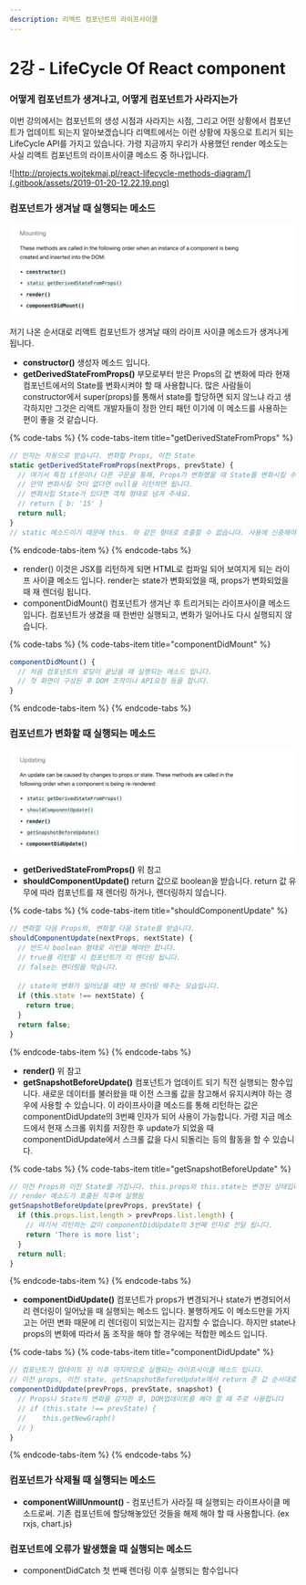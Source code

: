 ```yaml
---
description: 리액트 컴포넌트의 라이프사이클
---
```


# 2강 - LifeCycle Of React component

### 어떻게 컴포넌트가 생겨나고, 어떻게 컴포넌트가 사라지는가

이번 강의에서는 컴포넌트의 생성 시점과 사라지는 시점, 그리고 어떤 상황에서 컴포넌트가 업데이트 되는지 알아보겠습니다 리액트에서는 이런 상황에 자동으로 트리거 되는 LifeCycle API를 가지고 있습니다. 가령 지금까지 우리가 사용했던 render 메소도는 사실 리액트 컴포넌트의 라이프사이클 메소드 중 하나입니다.

![http://projects.wojtekmaj.pl/react-lifecycle-methods-diagram/](.gitbook/assets/2019-01-20-12.22.19.png)

### 컴포넌트가 생겨날 때 실행되는 메소드

![https://reactjs.org/docs/react-component.html &#xC5D0;&#xC11C;&#xB3C4; &#xBCFC; &#xC218; &#xC788;&#xC2B5;&#xB2C8;&#xB2E4;.](.gitbook/assets/2019-01-19-5.09.37.png)

저기 나온 순서대로 리액트 컴포넌트가 생겨날 때의 라이프 사이클 메소드가 생겨나게 됩니다.

* **constructor\(\)** 생성자 메소드 입니다. 
* **getDerivedStateFromProps\(\)** 부모로부터 받은 Props의 값 변화에 따라 현재 컴포넌트에서의 State를 변화시켜야 할 때 사용합니다. 많은 사람들이 constructor에서 super\(props\)를 통해서 state를 할당하면 되지 않느냐 라고 생각하지만 그것은 리액트 개발자들이 정한 안티 패턴 이기에 이 메소드를 사용하는 편이 좋을 것 같습니다.

{% code-tabs %}
{% code-tabs-item title="getDerivedStateFromProps" %}
```javascript
// 인자는 자동으로 받습니다. 변화할 Props, 이전 State
static getDerivedStateFromProps(nextProps, prevState) {
  // 여기서 특정 if문이나 다른 구문을 통해, Props가 변화했을 때 State를 변화시킬 수 있습니다.
  // 만약 변화시킬 것이 없다면 null을 리턴하면 됩니다.
  // 변화시킬 State가 있다면 객체 형태로 넘겨 주세요.
  // return { b: '15' }
  return null;
}
// static 메소드이기 때문에 this. 와 같은 형태로 호출할 수 없습니다. 사용에 신중해야 합니다.
```
{% endcode-tabs-item %}
{% endcode-tabs %}

* render\(\) 이것은 JSX를 리턴하게 되면 HTML로 컴파일 되어 보여지게 되는 라이프 사이클 메소드 입니다. render는 state가 변화되었을 때, props가 변화되었을 때 재 렌더링 됩니다.
* componentDidMount\(\) 컴포넌트가 생겨난 후 트리거되는 라이프사이클 메소드입니다. 컴포넌트가 생겼을 때 한번만 실행되고, 변화가 일어나도 다시 실행되지 않습니다.

{% code-tabs %}
{% code-tabs-item title="componentDidMount" %}
```javascript
componentDidMount() {
  // 처음 컴포넌트의 로딩이 끝났을 때 실행되는 메소드 입니다.
  // 첫 화면이 구성된 후 DOM 조작이나 API요청 등을 합니다.
}
```
{% endcode-tabs-item %}
{% endcode-tabs %}

### 컴포넌트가 변화할 때 실행되는 메소드

![https://reactjs.org/docs/react-component.html &#xC5D0;&#xC11C;&#xB3C4; &#xBCFC; &#xC218; &#xC788;&#xC2B5;&#xB2C8;&#xB2E4;.](.gitbook/assets/2019-01-19-5.38.47.png)



* **getDerivedStateFromProps\(\)** 위 참고
* **shouldComponentUpdate\(\)** return 값으로 boolean을 받습니다. return 값 유무에 따라 컴포넌트를 재 렌더링 하거나, 렌더링하지 않습니다.

{% code-tabs %}
{% code-tabs-item title="shouldComponentUpdate" %}
```javascript
// 변화할 다음 Props와, 변화할 다음 State를 받습니다.
shouldComponentUpdate(nextProps, nextState) {
  // 반드시 boolean 형태로 리턴을 해야만 합니다.
  // true를 리턴할 시 컴포넌트가 리 렌더링 됩니다.
  // false는 렌더링을 막습니다.

  // state의 변화가 일어났을 때만 재 렌더링 해주는 모습입니다.
  if (this.state !== nextState) {
    return true;
  }
  return false;
}
```
{% endcode-tabs-item %}
{% endcode-tabs %}

* **render\(\)** 위 참고
* **getSnapshotBeforeUpdate\(\)** 컴포넌트가 업데이트 되기 직전 실행되는 함수입니다. 새로운 데이터를 불러왔을 때 이전 스크롤 값을 참고해서 유지시켜야 하는 경우에 사용할 수 있습니다. 이 라이프사이클 메소드를 통해 리턴하는 값은 componentDidUpdate의 3번째 인자가 되어 사용이 가능합니다. 가령 지금 메소드에서 현재 스크롤 위치를 저장한 후 update가 되었을 때 componentDidUpdate에서 스크롤 값을 다시 되돌리는 등의 활동을 할 수 있습니다.

{% code-tabs %}
{% code-tabs-item title="getSnapshotBeforeUpdate" %}
```javascript
// 이전 Props와 이전 State를 가집니다. this.props와 this.state는 변경된 상태입니다.
// render 메소드가 호출된 직후에 실행됨
getSnapshotBeforeUpdate(prevProps, prevState) {
  if (this.props.list.length > prevProps.list.length) {
    // 여기서 리턴하는 값이 componentDidUpdate의 3번째 인자로 전달 됩니다.
    return 'There is more list';
  }
  return null;
}
```
{% endcode-tabs-item %}
{% endcode-tabs %}

* **componentDidUpdate\(\)** 컴포넌트가 props가 변경되거나 state가 변경되어서 리 렌더링이 일어났을 때 실행되는 메소드 입니다. 불행하게도 이 메소드만을 가지고는 어떤 변화 때문에 리 렌더링이 되었는지는 감지할 수 없습니다. 하지만 state나 props의 변화에 따라서 돔 조작을 해야 할 경우에는 적합한 메소드 입니다.

{% code-tabs %}
{% code-tabs-item title="componentDidUpdate" %}
```javascript
// 컴포넌트가 업데이트 된 이후 마지막으로 실행되는 라이프사이클 메소드 입니다.
// 이전 props, 이전 state, getSnapshotBeforeUpdate에서 return 준 값 순서대로 인자가 들어옵니다.
componentDidUpdate(prevProps, prevState, snapshot) {
  // Props나 State의 변화를 감지한 후, DOM업데이트를 해야 할 때 주로 사용합니다
  // if (this.state !== prevState) {
  //    this.getNewGraph()
  // }
}
```
{% endcode-tabs-item %}
{% endcode-tabs %}

### 컴포넌트가 삭제될 때 실행되는 메소드

* **componentWillUnmount\(\)** - 컴포넌트가 사라질 때 실행되는 라이프사이클 메소드로써. 기존 컴포넌트에 할당해놓았던 것들을 해제 해야 할 때 사용합니다. \(ex rxjs, chart.js\)

### 컴포넌트에 오류가 발생했을 때 실행되는 메소드

* componentDidCatch 첫 번째 렌더링 이후 실행되는 함수입니다



